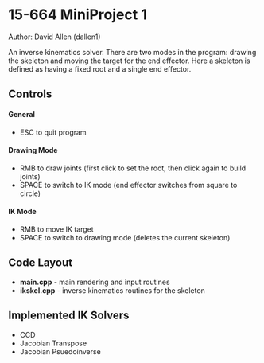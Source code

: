 15-664 MiniProject 1
====================

Author: David Allen (dallen1)

An inverse kinematics solver. There are two modes in the program: drawing the skeleton and moving the target for the end effector. Here a skeleton is defined as having a fixed root and a single end effector.

Controls
--------
#### General
* ESC to quit program

#### Drawing Mode
* RMB to draw joints (first click to set the root, then click again to build joints)
* SPACE to switch to IK mode (end effector switches from square to circle)

#### IK Mode
* RMB to move IK target
* SPACE to switch to drawing mode (deletes the current skeleton)

Code Layout
-----------
* **main.cpp** - main rendering and input routines
* **ikskel.cpp** - inverse kinematics routines for the skeleton

Implemented IK Solvers
----------------------
* CCD
* Jacobian Transpose
* Jacobian Psuedoinverse

